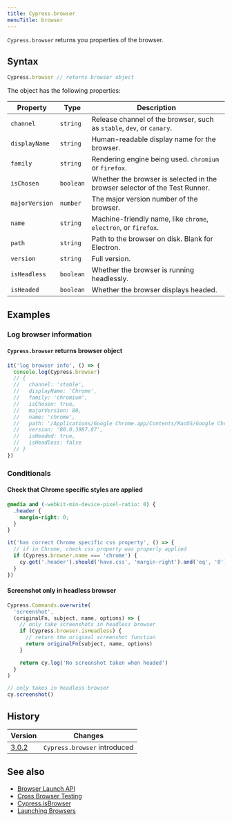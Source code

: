 ```yaml
---
title: Cypress.browser
menuTitle: browser
---
```


`Cypress.browser` returns you properties of the browser.

## Syntax

```javascript
Cypress.browser // returns browser object
```

The object has the following properties:

| Property       | Type      | Description                                                                 |
| -------------- | --------- | --------------------------------------------------------------------------- |
| `channel`      | `string`  | Release channel of the browser, such as `stable`, `dev`, or `canary`.       |
| `displayName`  | `string`  | Human-readable display name for the browser.                                |
| `family`       | `string`  | Rendering engine being used. `chromium` or `firefox`.                       |
| `isChosen`     | `boolean` | Whether the browser is selected in the browser selector of the Test Runner. |
| `majorVersion` | `number`  | The major version number of the browser.                                    |
| `name`         | `string`  | Machine-friendly name, like `chrome`, `electron`, or `firefox`.             |
| `path`         | `string`  | Path to the browser on disk. Blank for Electron.                            |
| `version`      | `string`  | Full version.                                                               |
| `isHeadless`   | `boolean` | Whether the browser is running headlessly.                                  |
| `isHeaded`     | `boolean` | Whether the browser displays headed.                                        |

## Examples

### Log browser information

#### `Cypress.browser` returns browser object

```js
it('log browser info', () => {
  console.log(Cypress.browser)
  // {
  //   channel: 'stable',
  //   displayName: 'Chrome',
  //   family: 'chromium',
  //   isChosen: true,
  //   majorVersion: 80,
  //   name: 'chrome',
  //   path: '/Applications/Google Chrome.app/Contents/MacOS/Google Chrome',
  //   version: '80.0.3987.87',
  //   isHeaded: true,
  //   isHeadless: false
  // }
})
```

### Conditionals

#### Check that Chrome specific styles are applied

```css
@media and (-webkit-min-device-pixel-ratio: 0) {
  .header {
    margin-right: 0;
  }
}
```

```javascript
it('has correct Chrome specific css property', () => {
  // if in Chrome, check css property was properly applied
  if (Cypress.browser.name === 'chrome') {
    cy.get('.header').should('have.css', 'margin-right').and('eq', '0')
  }
})
```

#### Screenshot only in headless browser

```javascript
Cypress.Commands.overwrite(
  'screenshot',
  (originalFn, subject, name, options) => {
    // only take screenshots in headless browser
    if (Cypress.browser.isHeadless) {
      // return the original screenshot function
      return originalFn(subject, name, options)
    }

    return cy.log('No screenshot taken when headed')
  }
)

// only takes in headless browser
cy.screenshot()
```

## History

| Version                                     | Changes                      |
| ------------------------------------------- | ---------------------------- |
| [3.0.2](/guides/references/changelog#3-0-2) | `Cypress.browser` introduced |

## See also

- [Browser Launch API](/api/plugins/browser-launch-api)
- [Cross Browser Testing](/guides/guides/cross-browser-testing)
- [Cypress.isBrowser](/api/cypress-api/isbrowser)
- [Launching Browsers](/guides/guides/launching-browsers)
